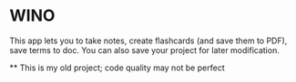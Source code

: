 # WINO
This app lets you to take notes, create flashcards (and save them to PDF), save terms to doc. You can also save your project for later modification.


** This is my old project; code quality may not be perfect
